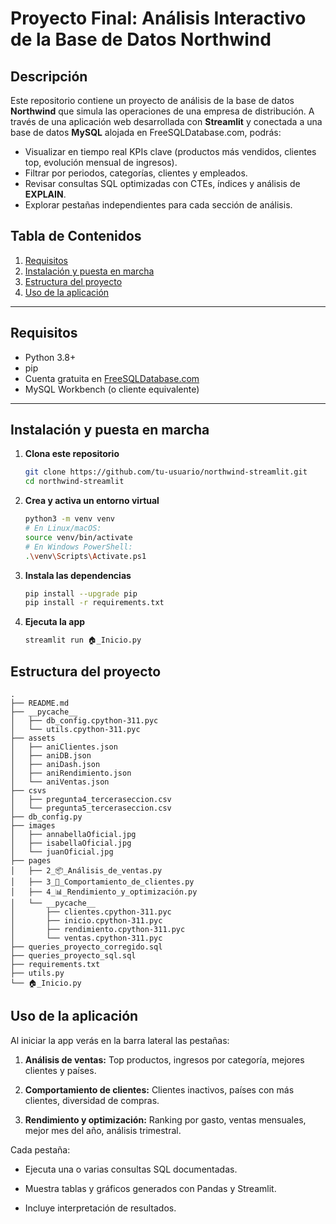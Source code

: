 # Proyecto Final: Análisis Interactivo de la Base de Datos Northwind

## Descripción
Este repositorio contiene un proyecto de análisis de la base de datos **Northwind** que simula las operaciones de una empresa de distribución. A través de una aplicación web desarrollada con **Streamlit** y conectada a una base de datos **MySQL** alojada en FreeSQLDatabase.com, podrás:

- Visualizar en tiempo real KPIs clave (productos más vendidos, clientes top, evolución mensual de ingresos).  
- Filtrar por periodos, categorías, clientes y empleados.  
- Revisar consultas SQL optimizadas con CTEs, índices y análisis de **EXPLAIN**.  
- Explorar pestañas independientes para cada sección de análisis.

## Tabla de Contenidos
1. [Requisitos](#requisitos)  
2. [Instalación y puesta en marcha](#instalación-y-puesta-en-marcha)  
3. [Estructura del proyecto](#estructura-del-proyecto)  
4. [Uso de la aplicación](#uso-de-la-aplicación)  

---

## Requisitos
- Python 3.8+  
- pip  
- Cuenta gratuita en [FreeSQLDatabase.com](https://freesqldatabase.com)  
- MySQL Workbench (o cliente equivalente)  

---

## Instalación y puesta en marcha
1. **Clona este repositorio**  
   ```bash
   git clone https://github.com/tu-usuario/northwind-streamlit.git
   cd northwind-streamlit
   ```

2. **Crea y activa un entorno virtual**
    ```bash
    python3 -m venv venv
    # En Linux/macOS:
    source venv/bin/activate
    # En Windows PowerShell:
    .\venv\Scripts\Activate.ps1
    ```

3. **Instala las dependencias**
    ```bash
    pip install --upgrade pip
    pip install -r requirements.txt
    ```

4. **Ejecuta la app**
    ```bash
    streamlit run 🏠_Inicio.py
    ```

## Estructura del proyecto
```
.
├── README.md
├── __pycache__
│   ├── db_config.cpython-311.pyc
│   └── utils.cpython-311.pyc
├── assets
│   ├── aniClientes.json
│   ├── aniDB.json
│   ├── aniDash.json
│   ├── aniRendimiento.json
│   └── aniVentas.json
├── csvs
│   ├── pregunta4_terceraseccion.csv
│   └── pregunta5_terceraseccion.csv
├── db_config.py
├── images
│   ├── annabellaOficial.jpg
│   ├── isabellaOficial.jpg
│   └── juanOficial.jpg
├── pages
│   ├── 2_📦_Análisis_de_ventas.py
│   ├── 3_👥_Comportamiento_de_clientes.py
│   ├── 4_📊_Rendimiento_y_optimización.py
│   └── __pycache__
│       ├── clientes.cpython-311.pyc
│       ├── inicio.cpython-311.pyc
│       ├── rendimiento.cpython-311.pyc
│       └── ventas.cpython-311.pyc
├── queries_proyecto_corregido.sql
├── queries_proyecto_sql.sql
├── requirements.txt
├── utils.py
└── 🏠_Inicio.py
```

## Uso de la aplicación
Al iniciar la app verás en la barra lateral las pestañas:

1. **Análisis de ventas:** Top productos, ingresos por categoría, mejores clientes y países.

2. **Comportamiento de clientes:** Clientes inactivos, países con más clientes, diversidad de compras.

3. **Rendimiento y optimización:** Ranking por gasto, ventas mensuales, mejor mes del año, análisis trimestral.

Cada pestaña:

- Ejecuta una o varias consultas SQL documentadas.

- Muestra tablas y gráficos generados con Pandas y Streamlit.

- Incluye interpretación de resultados.